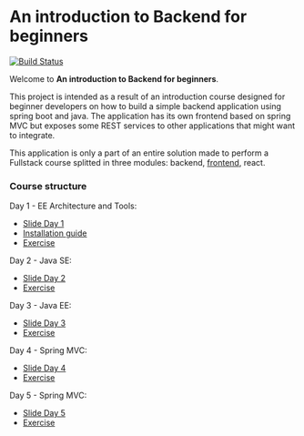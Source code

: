 An introduction to Backend for beginners 
=========================================

[![Build Status](https://travis-ci.org/mcolombosperoni/an-introduction-to-backend-for-beginners.svg?branch=master)](https://travis-ci.org/mcolombosperoni/an-introduction-to-backend-for-beginners)

Welcome to **An introduction to Backend for beginners**.

This project is intended as a result of an introduction course designed for beginner developers on how to build a simple backend application using spring boot and java.
The application has its own frontend based on spring MVC but exposes some REST services to other applications that might want to integrate.

This application is only a part of an entire solution made to perform a Fullstack course splitted in three modules: backend, [frontend](https://marcomontalbano.github.io/an-introduction-to-frontend-for-beginners), react.


### Course structure

Day 1 - EE Architecture and Tools: 
- [Slide Day 1](course/day1/backend_course_day1.pdf)
- [Installation guide](course/day1/InstallTools.md)
- [Exercise](course/day1/exercise.md)

Day 2 - Java SE: 
- [Slide Day 2](course/day2/backend_course_day2.pdf)
- [Exercise](course/day2/exercise.md)

Day 3 - Java EE: 
- [Slide Day 3](course/day3/backend_course_day3.pdf)
- [Exercise](course/day3/exercise.md)
    
Day 4 - Spring MVC: 
- [Slide Day 4](course/day4/backend_course_day4.pdf)
- [Exercise](course/day4/exercise.md)

Day 5 - Spring MVC: 
- [Slide Day 5](course/day5/backend_course_day5.pdf)
- [Exercise](course/day5/exercise.md)